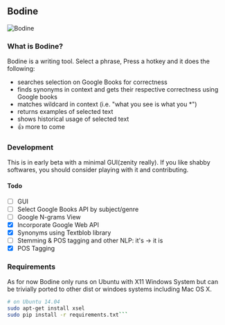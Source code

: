 Bodine
-----
![Bodine](https://raw.githubusercontent.com/Yoyodyne/bodine/master/blatant.png)
### What is Bodine?
Bodine is a writing tool. Select a phrase, Press a hotkey and it does the following:
- searches selection on Google Books for correctness
- finds synonyms in context and gets their respective correctness using Google books
- matches wildcard in context (i.e. "what you see is what you *")
- returns examples of selected text
- shows historical usage of selected text
- :+1: more to come


### Development
This is in early beta with a minimal GUI(zenity really). If you like shabby softwares, you should consider playing with it and contributing. 

  #### Todo
  - [ ] GUI
  - [ ] Select Google Books API by subject/genre
  - [ ] Google N-grams View
  - [x] Incorporate Google Web API
  - [x] Synonyms using Textblob library
  - [ ] Stemming & POS tagging and other NLP: it's -> it is
  - [x] POS Tagging

### Requirements
As for now Bodine only runs on Ubuntu with X11 Windows System but can be trivially ported to other dist or windoes systems including Mac OS X.

``` bash
# on Ubuntu 14.04
sudo apt-get install xsel
sudo pip install -r requirements.txt```
